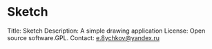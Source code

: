 # Sketch
Title: Sketch Description: A simple drawing application License: Open source software.GPL. Contact: e.8ychkov@yandex.ru
